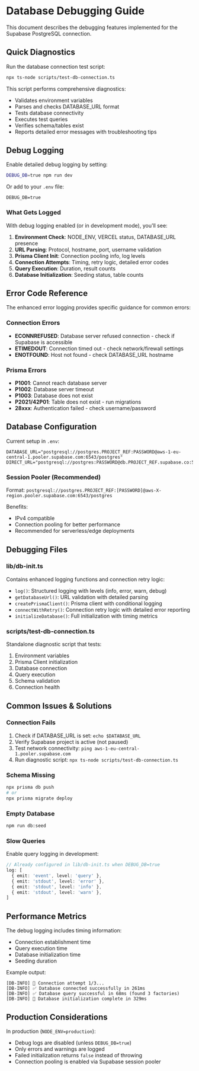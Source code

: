 # Database Debugging Guide

This document describes the debugging features implemented for the Supabase PostgreSQL connection.

## Quick Diagnostics

Run the database connection test script:

```bash
npx ts-node scripts/test-db-connection.ts
```

This script performs comprehensive diagnostics:
- Validates environment variables
- Parses and checks DATABASE_URL format
- Tests database connectivity
- Executes test queries
- Verifies schema/tables exist
- Reports detailed error messages with troubleshooting tips

## Debug Logging

Enable detailed debug logging by setting:

```bash
DEBUG_DB=true npm run dev
```

Or add to your `.env` file:
```
DEBUG_DB=true
```

### What Gets Logged

With debug logging enabled (or in development mode), you'll see:

1. **Environment Check**: NODE_ENV, VERCEL status, DATABASE_URL presence
2. **URL Parsing**: Protocol, hostname, port, username validation
3. **Prisma Client Init**: Connection pooling info, log levels
4. **Connection Attempts**: Timing, retry logic, detailed error codes
5. **Query Execution**: Duration, result counts
6. **Database Initialization**: Seeding status, table counts

## Error Code Reference

The enhanced error logging provides specific guidance for common errors:

### Connection Errors

- **ECONNREFUSED**: Database server refused connection - check if Supabase is accessible
- **ETIMEDOUT**: Connection timed out - check network/firewall settings
- **ENOTFOUND**: Host not found - check DATABASE_URL hostname

### Prisma Errors

- **P1001**: Cannot reach database server
- **P1002**: Database server timeout
- **P1003**: Database does not exist
- **P2021/42P01**: Table does not exist - run migrations
- **28xxx**: Authentication failed - check username/password

## Database Configuration

Current setup in `.env`:

```
DATABASE_URL="postgresql://postgres.PROJECT_REF:PASSWORD@aws-1-eu-central-1.pooler.supabase.com:6543/postgres"
DIRECT_URL="postgresql://postgres:PASSWORD@db.PROJECT_REF.supabase.co:5432/postgres"
```

### Session Pooler (Recommended)

Format: `postgresql://postgres.PROJECT_REF:[PASSWORD]@aws-X-region.pooler.supabase.com:6543/postgres`

Benefits:
- IPv4 compatible
- Connection pooling for better performance
- Recommended for serverless/edge deployments

## Debugging Files

### lib/db-init.ts

Contains enhanced logging functions and connection retry logic:
- `log()`: Structured logging with levels (info, error, warn, debug)
- `getDatabaseUrl()`: URL validation with detailed parsing
- `createPrismaClient()`: Prisma client with conditional logging
- `connectWithRetry()`: Connection retry logic with detailed error reporting
- `initializeDatabase()`: Full initialization with timing metrics

### scripts/test-db-connection.ts

Standalone diagnostic script that tests:
1. Environment variables
2. Prisma Client initialization
3. Database connection
4. Query execution
5. Schema validation
6. Connection health

## Common Issues & Solutions

### Connection Fails

1. Check if DATABASE_URL is set: `echo $DATABASE_URL`
2. Verify Supabase project is active (not paused)
3. Test network connectivity: `ping aws-1-eu-central-1.pooler.supabase.com`
4. Run diagnostic script: `npx ts-node scripts/test-db-connection.ts`

### Schema Missing

```bash
npx prisma db push
# or
npx prisma migrate deploy
```

### Empty Database

```bash
npm run db:seed
```

### Slow Queries

Enable query logging in development:
```typescript
// Already configured in lib/db-init.ts when DEBUG_DB=true
log: [
  { emit: 'event', level: 'query' },
  { emit: 'stdout', level: 'error' },
  { emit: 'stdout', level: 'info' },
  { emit: 'stdout', level: 'warn' },
]
```

## Performance Metrics

The debug logging includes timing information:
- Connection establishment time
- Query execution time
- Database initialization time
- Seeding duration

Example output:
```
[DB-INFO] 🔌 Connection attempt 1/3...
[DB-INFO] ✅ Database connected successfully in 261ms
[DB-INFO] ✅ Database query successful in 68ms (found 3 factories)
[DB-INFO] 🎉 Database initialization complete in 329ms
```

## Production Considerations

In production (`NODE_ENV=production`):
- Debug logs are disabled (unless `DEBUG_DB=true`)
- Only errors and warnings are logged
- Failed initialization returns `false` instead of throwing
- Connection pooling is enabled via Supabase session pooler
